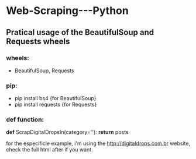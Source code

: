 # Web-Scraping---Python
## Pratical usage of the BeautifulSoup and Requests wheels

### wheels:

  * BeautifulSoup, Requests
  
### pip:

  * pip install bs4 {for BeautifulSoup}
  * pip install requests {for Requests}

### def function:

**def** ScrapDigitalDropsIn(category=''): **return** posts

for the especificle example, i'm using the http://digitaldrops.com.br website, check the full html after if you want.
